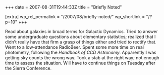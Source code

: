 +++
date = 2007-08-31T19:44:33Z
title = "Briefly Noted"

[extra]
wp_rel_permalink = "/2007/08/briefly-noted/"
wp_shortlink = "/?p=10"
+++

Read about galaxies in broad terms for Galactic Dynamics.  Tried to answer
some undergraduate questions about elementary statistics; realized that I
didn’t really have that firm a grasp of things either and tried to rectify
that.  Went to a low-attendance RadioBeer.  Spent some more time on real
photometry, following the _Handbook of CCD Astronomy_. Apparently I was
getting sky counts the wrong way. Took a stab at the right way; not enough
time to assess the situation. Will have to continue things on Tuesday after
the Sierra Conference.

